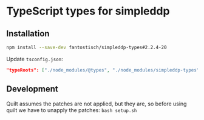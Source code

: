 # TypeScript types for simpleddp

## Installation

```sh
npm install --save-dev fantostisch/simpleddp-types#2.2.4-20
```

Update `tsconfig.json`:

```json
"typeRoots": ["./node_modules/@types", "./node_modules/simpleddp-types"],
```

## Development
Quilt assumes the patches are not applied, but they are, so before using quilt
we have to unapply the patches: `bash setup.sh`
